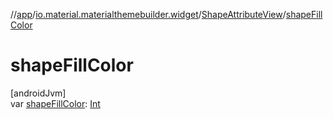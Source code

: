 //[app](../../../index.md)/[io.material.materialthemebuilder.widget](../index.md)/[ShapeAttributeView](index.md)/[shapeFillColor](shape-fill-color.md)

# shapeFillColor

[androidJvm]\
var [shapeFillColor](shape-fill-color.md): [Int](https://kotlinlang.org/api/latest/jvm/stdlib/kotlin/-int/index.html)
